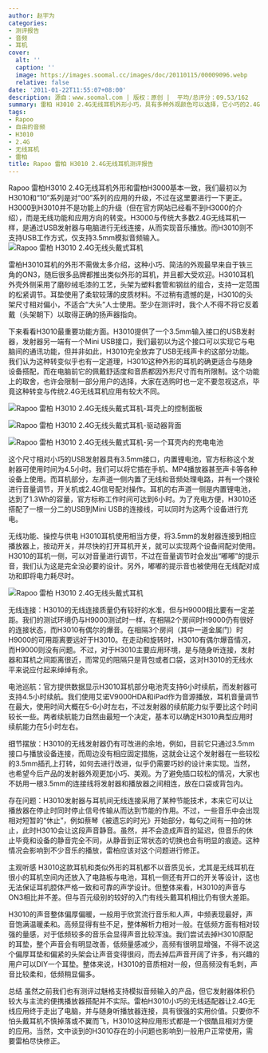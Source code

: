 ```yaml
---
author: 赵宇为
categories:
- 测评报告
- 音频
- 耳机
cover:
  alt: ''
  caption: ''
  image: https://images.soomal.cc/images/doc/20110115/00009096.webp
  relative: false
date: '2011-01-22T11:55:07+08:00'
description: 源自：www.soomal.com | 版权：原创 |  平均/总评分：09.53/162
summary: 雷柏 H3010 2.4G无线耳机外形小巧，具有多种外观颜色可以选择，它小巧的2.4G无线发射器具备3.5mm接口可以与手机、MP3播放器等常见播放器连接，让2.4G无线耳机跨出电脑平台，这种形式让2.4G无线更加实用。H3010则不支持USB工作方式，仅支持3.5mm模拟音频输入。
tags:
- Rapoo
- 自由的音频
- H3010
- 2.4G
- 无线耳机
- 雷柏
title: Rapoo 雷柏 H3010 2.4G无线耳机测评报告
---
```


Rapoo 雷柏H3010 2.4G无线耳机外形和雷柏H3000基本一致，我们最初以为H3010和“10”系列是对“00”系列的应用的升级，不过在这里要进行一下更正。H3000到H3010并不是功能上的升级（但在官方网站已经看不到H3000的介绍），而是无线功能和应用方向的转变。H3000与传统大多数2.4G无线耳机一样，是通过USB发射器与电脑进行无线连接，从而实现音乐播放。而H3010则不支持USB工作方式，仅支持3.5mm模拟音频输入。
![Rapoo 雷柏 H3010 2.4G无线头戴式耳机](https://images.soomal.cc/images/doc/20110115/00009094.webp)




雷柏H3010耳机的外形不需做太多介绍，这种小巧、简洁的外观最早来自于铁三角的ON3，随后很多品牌都推出类似外形的耳机，并且都大受欢迎。H3010耳机外壳外侧采用了磨砂绒毛漆的工艺，头架为塑料套管和钢丝的组合，支持一定范围的松紧调节。耳垫使用了柔软较薄的皮质材料。不过稍有遗憾的是，H3010的头架尺寸相对偏小，不适合“大头”人士使用。至少在测评时，我个人不得不将它反着戴（头架朝下）以取得正确的扬声器指向。

下来看看H3010最重要功能方面。H3010提供了一个3.5mm输入接口的USB发射器，发射器另一端有一个Mini USB接口，我们最初以为这个接口可以实现它与电脑间的通讯功能，但并非如此，H3010完全放弃了USB无线声卡的这部分功能。我们认为这种转变似乎也有一定道理，H3010这种外形的耳机的确更适合与随身设备搭配，而在电脑前它的佩戴舒适度和音质都因外形尺寸而有所限制。这个功能上的取舍，也许会限制一部分用户的选择，大家在选购时也一定不要忽视这点，毕竟这种转变与传统2.4G无线耳机应用有较大不同。

![Rapoo 雷柏 H3010 2.4G无线头戴式耳机-耳壳上的控制面板](https://images.soomal.cc/images/doc/20110115/00009099.webp)




![Rapoo 雷柏 H3010 2.4G无线头戴式耳机-驱动器背面](https://images.soomal.cc/images/doc/20110115/00009101.webp)




![Rapoo 雷柏 H3010 2.4G无线头戴式耳机-另一个耳壳内的充电电池](https://images.soomal.cc/images/doc/20110115/00009104.webp)




这个尺寸相对小巧的USB发射器具有3.5mm接口，内置锂电池，官方标称这个发射器可使用时间为4.5小时。我们可以将它插在手机、MP4播放器甚至声卡等各种设备上使用。而耳机部分，左声道一侧内置了无线和音频处理电路，并有一个拨轮进行音量调节，开关机或2.4G信号配对操作。耳机的右声道一侧是内置锂电池，达到了1.3Wh的容量，官方标称工作时间可达到6小时。为了充电方便，H3010还搭配了一根一分二的USB到Mini USB的连接线，可以同时为这两个设备进行充电。

无线功能、操控与供电
H3010耳机使用相当方便，将3.5mm的发射器连接到相应播放器上，按动开关，并尽快的打开耳机开关，就可以实现两个设备间配对使用。H3010的耳机一侧，可以对音量进行调节，不过在音量调节时会发出“嘟嘟”的提示音，我们认为这是完全没必要的设计。另外，嘟嘟的提示音也被使用在无线配对成功和即将电力耗尽时。

![Rapoo 雷柏 H3010 2.4G无线头戴式耳机](https://images.soomal.cc/images/doc/20110115/00009096.webp)




无线连接：H3010的无线连接质量仍有较好的水准，但与H9000相比要有一定差距。我们的测试环境仍与H9000测试时一样，在相隔2个房间时H9000仍有很好的连接状态，而H3010有偶尔的爆音。在相隔3个房间（其中一道金属门）时H9000的可用距离要远好于H3010。在走动和旋转时，H3010有偶尔爆音情况，而H9000则没有问题。不过，对于H3010主要应用环境，是与随身听连接，发射器和耳机之间距离很近，而常见的阻隔只是背包或者口袋，这对H3010的无线水平来说应付起来绰绰有余。

电池巡航：官方提供数据显示H3010耳机部分电池壳支持6小时续航，而发射器可支持4.5小时续航。我们使用艾诺V9000HDA和iPad作为音源播放，耳机音量调节在最大，使用时间大概在5-6小时左右，不过发射器的续航能力似乎要比这个时间较长一些。两者续航能力自然由最短一个决定，基本可以确定H3010典型应用时续航能力在5小时左右。

细节摆放：H3010的无线发射器仍有可改进的余地，例如，目前它只通过3.5mm接口与播放设备连接，而周边没有相应固定措施，这就会让这个发射器在一些较松的3.5mm插孔上打转，如何去进行改进，似乎仍需要巧妙的设计来实现。当然，也希望今后产品的发射器外观更加小巧、美观。为了避免插口较松的情况，大家也不妨用一根3.5mm的连接线将发射器和播放器之间相连，放在口袋或背包内。

存在问题：H3010发射器与耳机间无线连接采用了某种节能技术，本来它可以让播放器在停止时同时停止信号传输从而达到节能的作用。不过，一些音乐中会出现相对短暂的“休止”，例如蔡琴《被遗忘的时光》开始部分，每句之间有一拍的休止，此时H3010会让这段声音静音。虽然，并不会造成声音的延迟，但音乐的休止毕竟和设备的静音完全不同，从静音到正常状态的切换也会有明显的痕迹。这种情况会影响到不少音乐的播放，雷柏应该对这个问题进行修正。

主观听感
H3010这款耳机和类似外形的耳机都不以音质见长，尤其是无线耳机在很小的耳机空间内还放入了电路板与电池，耳机一侧还有开口的开关等设计，这也无法保证耳机腔体严格一致和可靠的声学设计。但整体来看，H3010的声音与ON3相比并不差。但与百元级别的较好的入门有线头戴耳机相比仍有很大差距。

H3010的声音整体偏厚偏暖，一般用于欣赏流行音乐和人声，中频表现最好，声音饱满温暖柔和。高频显得有些不足，整体解析力相对一般。在低频方面有相对较强的量感，对于低频较多的音乐会显得声音比较浑浊。我们尝试去掉H3010原配的耳垫，整个声音会有明显改善，低频量感减少，高频有很明显增强，不得不说这个偏厚耳垫和偏紧的头架会让声音变得很闷，而去掉后声音开阔了许多，有兴趣的用户可以DIY一个耳垫。整体来说，H3010的音质相对一般，但高频没有毛刺，声音比较柔和，低频稍显偏多。

总结
虽然之前我们也有测评过魅格支持模拟音频输入的产品，但它发射器体积仍较大与主流的便携播放器搭配并不实际。雷柏H3010小巧的无线适配器让2.4G无线应用终于走出了电脑，并与随身听播放器连接，具有很强的实用价值。只要你不怕头戴耳机不慎掉落或不翼而飞，H3010这种应用形式都是一个很酷且相对方便的应用。当然，文中谈到的H3010存在的小问题也影响到一般用户正常使用，需要雷柏尽快修正。